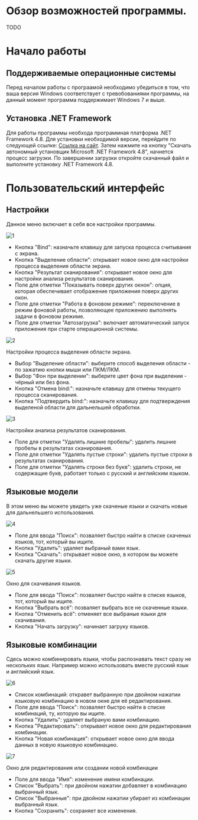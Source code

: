 # Обзор возможностей программы.
TODO

# Начало работы
## Поддерживаемые операционные системы
Перед началом работы с програамой необходимо убедиться в том, что ваша версия Windows соответствует с тревобованиями программы, на данный момент программа поддержимает Windows 7 и выше.

## Установка .NET Framework
Для работы программы необхода программная платформа .NET Framework 4.8. Для установки необходимой версии, перейдите по следующей ссылке: [Ссылка на сайт](https://support.microsoft.com/ru-ru/topic/microsoft-net-framework-4-8-автономный-установщик-для-windows-9d23f658-3b97-68ab-d013-aa3c3e7495e0). Затем нажмите на кнопку "Скачать автономный установщик Microsoft .NET Framework 4.8", начнется процесс загрузки. По завершении загрузки откройте скачанный файл и выполните установку .NET Framework 4.8.

# Пользовательский интерфейс
## Настройки
Данное меню включает в себя все настройки программы.

![1](https://github.com/Nerx2008/SceenshotTextRecognizer/assets/102707294/66b812cd-8492-43fd-af9d-dd23f5432baa)
- Кнопка "Bind": назначьте клавишу для запуска процесса считывания с экрана.
- Кнопка "Выделение области": открывает новое окно для настройки процесса выделения области экрана.
- Кнопка "Результат сканирования": открывает новое окно для настройки анализа результатов сканирования.
- Поле для отметки "Показывать поверх других окнон": опция, которая обеспечивает отображение приложения поверх других окон.
- Поле для отметки "Работа в фоновом режиме": переключение в режим фоновой работы, позволяющее приложению выполнять задачи в фоновом режиме.
- Поле для отметки "Автозагрузка": включает автоматический запуск приложения при старте операционной системы.
  
![2](https://github.com/Nerx2008/SceenshotTextRecognizer/assets/102707294/1d041415-5cdc-4f6a-b886-ad5931a242b9)

Настройки процесса выделения области экрана.
- Выбор "Выделение области": выберите способ выделения области - по зажатию кнопки мыши или ПКМ/ЛКМ.
- Выбор "Фон при выделении": выберите цвет фона при выделении - чёрный или без фона.
- Кнопка "Отмена bind:": назначьте клавишу для отмены текущего процесса сканирования.
- Кнопка "Подтвердить bind:": назначьте клавишу для подтверждения выделеной области для дальнельшей обработки.

![3](https://github.com/Nerx2008/SceenshotTextRecognizer/assets/102707294/6346d879-4de7-4e43-b6ca-0ea82c3ac067)

Настройки анализа результатов сканирования.
- Поле для отметки "Удалять лишние пробелы": удалить лишние пробелы в результатах сканирования.
- Поле для отметки "Удалять пустые строки": удалить пустые строки в результатах сканирования.
- Поле для отметки "Удалять строки без букв": удалить строки, не содержащие букв, работает только с русский и английским языком.

## Языковые модели
В этом меню вы можете увидеть уже скаченые языки и скачать новые для дальнельшего использования.

![4](https://github.com/Nerx2008/SceenshotTextRecognizer/assets/102707294/4847136f-1466-49d4-bb15-eb7b36ff0c5e)
- Поле для ввода "Поиск": позваляет быстро найти в списке скаченых языков, тот, который вы ищите.
- Кнопка "Удалить": удаляет выбраный вами язык.
- Кнопка "Скачать": открывает новое окно, в котором вы можете скачать другие языки.

![5](https://github.com/Nerx2008/SceenshotTextRecognizer/assets/102707294/01670ed2-a40b-4f93-8b84-5ff0ea63d6fe)

Окно для скачивания языков.
- Поле для ввода "Поиск": позваляет быстро найти в списке языков, тот, который вы ищите.
- Кнопка "Выбрать всё": позваляет выбрать все не скаченные языки.
- Кнопка "Отменить всё": отменяет все выбраные языки для скачивания.
- Кнопка "Начать загрузку": начинает загруку языков.
    
## Языковые комбинации
Сдесь можно комбинировать языки, чтобы распознавать текст сразу не нескольких язык. Например можно использовать вместе русский язык и английский язык.

![6](https://github.com/Nerx2008/SceenshotTextRecognizer/assets/102707294/cc6eafa4-be59-4ec4-8f9c-f1d584b668ff)
- Список комбинаций: откравет выбранную при двойном нажатии языковую комбинацию в новом окне для её редактирования.
- Поле для ввода "Поиск": позваляет быстро найти в списке комбинаций, ту, которую вы ищите.
- Кнопка "Удалить": удаляет выбраную вами комбинацию.
- Кнопка "Редактировать": открывает новое окно для редактирования комбинации.
- Кнопка "Новая комбинация": открывает новое окно для ввода данных в новую языковую комбинацию.

![7](https://github.com/Nerx2008/SceenshotTextRecognizer/assets/102707294/efe25d2f-de7d-4510-94ae-9914db2cb61a)

Окно для редактирования или создании новой комбинации
- Поле для ввода "Имя": изменение имяни комбинации.
- Список "Выбрать": при двойном нажатии добавляет в комбинацию выбранный язык.
- Список "Выбранные": при двойном нажатии убирает из комбинации выбранный язык.
- Кнопка "Сохранить": сохраняет все изменения.
